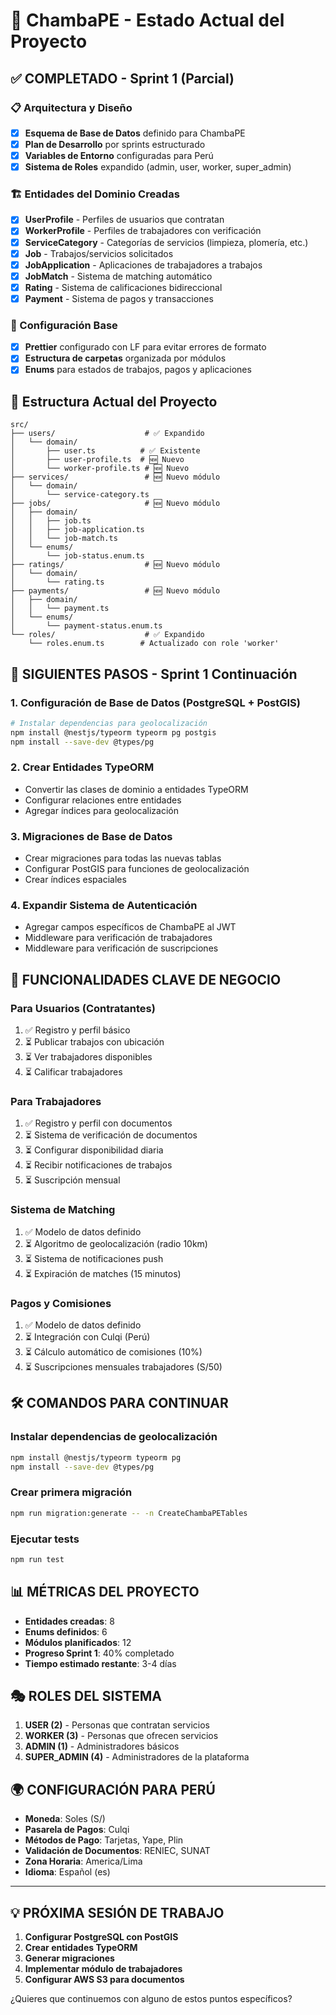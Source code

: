 # 🎯 ChambaPE - Estado Actual del Proyecto

## ✅ COMPLETADO - Sprint 1 (Parcial)

### 📋 Arquitectura y Diseño
- [x] **Esquema de Base de Datos** definido para ChambaPE
- [x] **Plan de Desarrollo** por sprints estructurado
- [x] **Variables de Entorno** configuradas para Perú
- [x] **Sistema de Roles** expandido (admin, user, worker, super_admin)

### 🏗️ Entidades del Dominio Creadas
- [x] **UserProfile** - Perfiles de usuarios que contratan
- [x] **WorkerProfile** - Perfiles de trabajadores con verificación
- [x] **ServiceCategory** - Categorías de servicios (limpieza, plomería, etc.)
- [x] **Job** - Trabajos/servicios solicitados
- [x] **JobApplication** - Aplicaciones de trabajadores a trabajos
- [x] **JobMatch** - Sistema de matching automático
- [x] **Rating** - Sistema de calificaciones bidireccional
- [x] **Payment** - Sistema de pagos y transacciones

### 🔧 Configuración Base
- [x] **Prettier** configurado con LF para evitar errores de formato
- [x] **Estructura de carpetas** organizada por módulos
- [x] **Enums** para estados de trabajos, pagos y aplicaciones

## 📁 Estructura Actual del Proyecto

```
src/
├── users/                    # ✅ Expandido
│   └── domain/
│       ├── user.ts          # ✅ Existente
│       ├── user-profile.ts  # 🆕 Nuevo
│       └── worker-profile.ts # 🆕 Nuevo
├── services/                 # 🆕 Nuevo módulo
│   └── domain/
│       └── service-category.ts
├── jobs/                     # 🆕 Nuevo módulo
│   ├── domain/
│   │   ├── job.ts
│   │   ├── job-application.ts
│   │   └── job-match.ts
│   └── enums/
│       └── job-status.enum.ts
├── ratings/                  # 🆕 Nuevo módulo
│   └── domain/
│       └── rating.ts
├── payments/                 # 🆕 Nuevo módulo
│   ├── domain/
│   │   └── payment.ts
│   └── enums/
│       └── payment-status.enum.ts
└── roles/                    # ✅ Expandido
    └── roles.enum.ts        # Actualizado con role 'worker'
```

## 🚀 SIGUIENTES PASOS - Sprint 1 Continuación

### 1. Configuración de Base de Datos (PostgreSQL + PostGIS)
```bash
# Instalar dependencias para geolocalización
npm install @nestjs/typeorm typeorm pg postgis
npm install --save-dev @types/pg
```

### 2. Crear Entidades TypeORM
- Convertir las clases de dominio a entidades TypeORM
- Configurar relaciones entre entidades
- Agregar índices para geolocalización

### 3. Migraciones de Base de Datos
- Crear migraciones para todas las nuevas tablas
- Configurar PostGIS para funciones de geolocalización
- Crear índices espaciales

### 4. Expandir Sistema de Autenticación
- Agregar campos específicos de ChambaPE al JWT
- Middleware para verificación de trabajadores
- Middleware para verificación de suscripciones

## 🎯 FUNCIONALIDADES CLAVE DE NEGOCIO

### Para Usuarios (Contratantes)
1. ✅ Registro y perfil básico
2. ⏳ Publicar trabajos con ubicación
3. ⏳ Ver trabajadores disponibles
4. ⏳ Calificar trabajadores

### Para Trabajadores
1. ✅ Registro y perfil con documentos
2. ⏳ Sistema de verificación de documentos
3. ⏳ Configurar disponibilidad diaria
4. ⏳ Recibir notificaciones de trabajos
5. ⏳ Suscripción mensual

### Sistema de Matching
1. ✅ Modelo de datos definido
2. ⏳ Algoritmo de geolocalización (radio 10km)
3. ⏳ Sistema de notificaciones push
4. ⏳ Expiración de matches (15 minutos)

### Pagos y Comisiones
1. ✅ Modelo de datos definido
2. ⏳ Integración con Culqi (Perú)
3. ⏳ Cálculo automático de comisiones (10%)
4. ⏳ Suscripciones mensuales trabajadores (S/50)

## 🛠️ COMANDOS PARA CONTINUAR

### Instalar dependencias de geolocalización
```bash
npm install @nestjs/typeorm typeorm pg
npm install --save-dev @types/pg
```

### Crear primera migración
```bash
npm run migration:generate -- -n CreateChambaPETables
```

### Ejecutar tests
```bash
npm run test
```

## 📊 MÉTRICAS DEL PROYECTO

- **Entidades creadas**: 8
- **Enums definidos**: 6
- **Módulos planificados**: 12
- **Progreso Sprint 1**: 40% completado
- **Tiempo estimado restante**: 3-4 días

## 🎭 ROLES DEL SISTEMA

1. **USER (2)** - Personas que contratan servicios
2. **WORKER (3)** - Personas que ofrecen servicios
3. **ADMIN (1)** - Administradores básicos
4. **SUPER_ADMIN (4)** - Administradores de la plataforma

## 🌍 CONFIGURACIÓN PARA PERÚ

- **Moneda**: Soles (S/)
- **Pasarela de Pagos**: Culqi
- **Métodos de Pago**: Tarjetas, Yape, Plin
- **Validación de Documentos**: RENIEC, SUNAT
- **Zona Horaria**: America/Lima
- **Idioma**: Español (es)

---

## 💡 PRÓXIMA SESIÓN DE TRABAJO

1. **Configurar PostgreSQL con PostGIS**
2. **Crear entidades TypeORM**
3. **Generar migraciones**
4. **Implementar módulo de trabajadores**
5. **Configurar AWS S3 para documentos**

¿Quieres que continuemos con alguno de estos puntos específicos?

